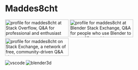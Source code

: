 # Maddes8cht

<a href="https://stackoverflow.com/users/20124484/maddes8cht"><img src="https://stackoverflow.com/users/flair/20124484.png" width="208" height="58" alt="profile for maddes8cht at Stack Overflow, Q&amp;A for professional and enthusiast programmers" title="profile for maddes8cht at Stack Overflow, Q&amp;A for professional and enthusiast programmers"></a>
<a href="https://blender.stackexchange.com/users/156877/maddes8cht"><img src="https://blender.stackexchange.com/users/flair/156877.png" width="208" height="58" alt="profile for maddes8cht at Blender Stack Exchange, Q&amp;A for people who use Blender to create 3D graphics, animations, or games" title="profile for maddes8cht at Blender Stack Exchange, Q&amp;A for people who use Blender to create 3D graphics, animations, or games"></a>
<a href="https://stackexchange.com/users/26485911"><img src="https://stackexchange.com/users/flair/26485911.png" width="208" height="58" alt="profile for maddes8cht on Stack Exchange, a network of free, community-driven Q&amp;A sites" title="profile for maddes8cht on Stack Exchange, a network of free, community-driven Q&amp;A sites"></a>

![vscode](https://source.unsplash.com/800x160/?vscode)
![blender3d](https://source.unsplash.com/800x190/?blender3d)
<!-- 
![python](https://source.unsplash.com/800x160/?python)
![vscode](https://source.unsplash.com/800x220/?vscode)
![gnu](https://source.unsplash.com/800x250/?gnu)
-->